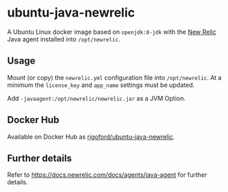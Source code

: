 # ubuntu-java-newrelic
A Ubuntu Linux docker image based on `openjdk:8-jdk` with the
[New Relic](https://newrelic.com/) Java agent installed into `/opt/newrelic`.


## Usage

Mount (or copy) the `newrelic.yml` configuration file into `/opt/newrelic`. At
a minimum the `license_key` and `app_name` settings must be updated.

Add `-javaagent:/opt/newrelic/newrelic.jar` as a JVM Option.


## Docker Hub

Available on Docker Hub as [rigoford/ubuntu-java-newrelic](https://hub.docker.com/r/rigoford/ubuntu-java-newrelic).


## Further details

Refer to https://docs.newrelic.com/docs/agents/java-agent for further details.

